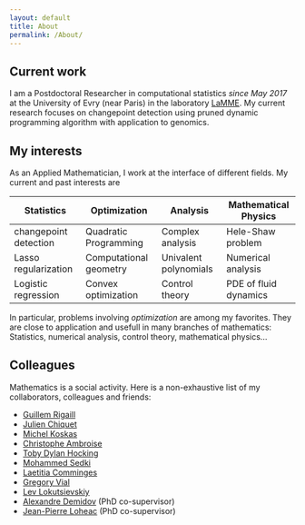 ```yaml
---
layout: default
title: About
permalink: /About/
---
```



## Current work

I am a Postdoctoral Researcher in computational statistics *since May 2017* at the University of Evry (near Paris) in the laboratory [LaMME](http://www.math-evry.cnrs.fr/doku.php). My current research focuses on changepoint detection using pruned dynamic programming algorithm with application to genomics.


## My interests

As an Applied Mathematician, I work at the interface of different fields. My current and past interests are 

| **Statistics**  | **Optimization** | **Analysis** | **Mathematical Physics** |
|---|---|---|---|
|changepoint detection |Quadratic Programming | Complex analysis |Hele-Shaw problem |
|Lasso regularization |Computational geometry | Univalent polynomials |Numerical analysis |
|Logistic regression |Convex optimization |Control theory |PDE of fluid dynamics |

In particular, problems involving *optimization* are among my favorites. They are close to application and usefull in many branches of mathematics: Statistics, numerical analysis, control theory, mathematical physics...


## Colleagues

Mathematics is a social activity. Here is a non-exhaustive list of my collaborators, colleagues and friends:

- [Guillem Rigaill](https://www6.inra.fr/saclay-plant-sciences/Formation/Ecoles-d-ete/Ecole-d-ete-2016/Speakers/Guillem-Rigaill)
- [Julien Chiquet](http://julien.cremeriefamily.info/index.html)
- [Michel Koskas](https://www6.inra.fr/mia-paris/Equipes/Membres/Michel-Koskas)
- [Christophe Ambroise](http://www.math-evry.cnrs.fr/members/cambroise/welcome)
- [Toby Dylan Hocking](http://tdhock.github.io/)
- [Mohammed Sedki](https://www.researchgate.net/profile/Sedki_Mohammed)
- [Laetitia Comminges](https://www.ceremade.dauphine.fr/page_membre.php?idpers=456)
- [Gregory Vial](http://perso.ec-lyon.fr/vial.gregory/)
- [Lev Lokutsievskiy](http://mech.math.msu.su/~lion/?q=node/1)
- [Alexandre Demidov](http://www.mathnet.ru/rus/person9169) (PhD co-supervisor)
- [Jean-Pierre Loheac](https://scholar.google.com/scholar?hl=ru&as_sdt=0%2C5&q=jean-pierre+loh%C3%A9ac&btnG=) (PhD co-supervisor)

